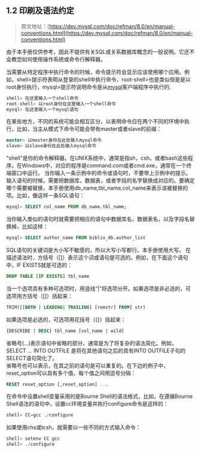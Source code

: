 ## 1.2 印刷及语法约定

> 原文地址：[https://dev.mysql.com/doc/refman/8.0/en/manual-conventions.html](https://dev.mysql.com/doc/refman/8.0/en/manual-conventions.html)

由于本手册仅供参考，因此不提供有关SQL或关系数据库概念的一般说明。它还不会教您如何使用操作系统或命令行解释器。
  
当需要从特定程序中执行命令的时候，命令提示符会显示应该使用哪个应用。例如，shell>提示符表明从登录的shell中执行命令，root-shell>也是类似但是是以root身份执行，mysql>提示符说明命令是从[mysql](https://dev.mysql.com/doc/refman/8.0/en/mysql.html)客户端程序中执行的.

```sql
shell> 在这里输入一个shell命令
root-shell> 以root身份在这里输入一个shell命令
mysql> 在这里输入一个mysql语句 
```

在某些地方，不同的系统可能会相互区分，以表明命令应在两个不同的环境中执行，比如，当主从模式下命令可能会带有master或者slave的前缀：

```sql
master> 以master身份在此处输入mysql命令	
slave> 以slave身份在此处输入mysql命令
```

"shell"是你的命令解释器。在UNIX系统中，通常是指sh，csh，或者bash这些程序。在Windows中，对应的程序是command.com或者cmd.exe，通常在一个终端窗口中运行。
当你输入一条示例中的命令或语句时，不要带上示例中的提示。
输入语句的时候，需要把数据库，数据表，或者字段的名字替换成对应的。要确定哪个需要被替换，本手册使用db_name,tbl_name,col_name来表示该被替换的项。比如，像这样一条SQL语句：

```sql
mysql> SELECT col_name FROM db_name.tbl_name;
```

当你输入类似的语句时就需要把相应的语句中数据库名，数据表名，以及字段名替换掉，比如这样：

```sql
mysql> SELECT author_name FROM biblio_db.author_list
```

SQL语句的关键词是大小写不敏感的，所以大写小写都行。本手册使用大写。
在描述语法时，方括号（[]）表示这个词或语句是可选的。例如，在下面这个语句中，IF EXISTS就是可选的：

```sql
DROP TABLE [IF EXISTS] tbl_name
```

当一个选项具有多种可选项时，用竖线“|”将选项分开。如果选项是非必选的，可选项用方括号（[]）括起来：

```sql
TRIM([[BOTH | LEADING| TRAILING] [remstr] FROM] str)
```

如果选项是必选的，可选项用花括号（{}）括起来：

```sql
{DESCRIBE | DESC} tbl_name [col_name | wild]
```

省略号(…)表示语句中省略的部分，通常是为了将复杂的语法简化。例如，SELECT ... INTO OUTFILE 是将在其他语句之后的具有INTO OUTFILE子句的SELECT语句简化了。  
省略号也可以表示，在其之前的语句是可以重复的。在下边的例子中，reset_option可以具有多个值，每个值之间用逗号分隔：

```sql
RESET reset_option [,reset_option] ...
```

在命令中设置shell变量采用的是Bourne Shell的语法格式，比如，在遵循Bourne Shell语法的语句中，设置cc环境变量并执行configure命令是这样的：
 
```sql
shell> CC=gcc ./configure
```

如果使用chs或tcsh，就需要以一些不同的方式输入命令：

```sql
shell> setenv CC gcc
shell> ./configure
```
